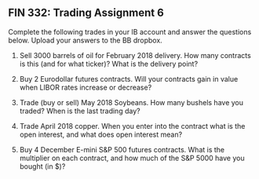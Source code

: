 ## FIN 332: Trading Assignment 6

Complete the following trades in your IB account and answer the questions below.  Upload your answers to the BB dropbox.

1.  Sell 3000 barrels of oil for February 2018 delivery.  How many contracts is this (and for what ticker)?  What is the delivery point?

2.  Buy 2 Eurodollar futures contracts.  Will your contracts gain in value when LIBOR rates increase or decrease?

3.  Trade (buy or sell) May 2018 Soybeans.  How many bushels have you traded?  When is the last trading day?

4.  Trade April 2018 copper.  When you enter into the contract what is the open interest, and what does open interest mean?

5.  Buy 4 December E-mini S&P 500 futures contracts.  What is the multiplier on each contract, and how much of the S&P 5000 have you bought (in $)?



<!-- ignore -->
<!-- 5.  Sell 2 January 10-year Treasury note futures contracts.  For each contract, what is the contract size, what must be delivered, and what is the minimum tick size? -->
